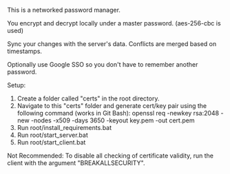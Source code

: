 This is a networked password manager.

You encrypt and decrypt locally under a master password.
(aes-256-cbc is used)

Sync your changes with the server's data. Conflicts are merged based on timestamps.

Optionally use Google SSO so you don't have to remember another password.

Setup:
1. Create a folder called "certs" in the root directory.
2. Navigate to this "certs" folder and generate cert/key pair using the following command (works in Git Bash):
  openssl req -newkey rsa:2048 -new -nodes -x509 -days 3650 -keyout key.pem -out cert.pem
3. Run root/install_requirements.bat
4. Run root/start_server.bat
5. Run root/start_client.bat

Not Recommended:
To disable all checking of certificate validity,
run the client with the argument "BREAKALLSECURITY".